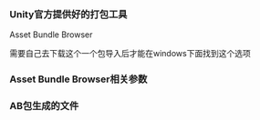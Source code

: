 ### Unity官方提供好的打包工具
Asset Bundle Browser

需要自己去下载这个一个包导入后才能在windows下面找到这个选项
### Asset Bundle Browser相关参数



### AB包生成的文件
